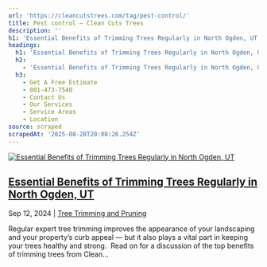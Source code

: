 ```yaml
---
url: 'https://cleancutstrees.com/tag/pest-control/'
title: Pest control – Clean Cuts Trees
description: ''
h1: 'Essential Benefits of Trimming Trees Regularly in North Ogden, UT'
headings:
  h1: 'Essential Benefits of Trimming Trees Regularly in North Ogden, UT'
  h2:
    - 'Essential Benefits of Trimming Trees Regularly in North Ogden, UT'
  h3:
    - Get A Free Estimate
    - 801-473-7548
    - Contact Us
    - Our Services
    - Service Areas
    - Location
source: scraped
scrapedAt: '2025-08-28T20:08:26.254Z'
---
```

[![Essential Benefits of Trimming Trees Regularly in North Ogden, UT](./assets/867e7fe695ee5a62fb87ba26becd943f557a19e7.jpg)](https://cleancutstrees.com/2024/09/12/benefits-of-trimming-trees/)

## [Essential Benefits of Trimming Trees Regularly in North Ogden, UT](https://cleancutstrees.com/2024/09/12/benefits-of-trimming-trees/)

Sep 12, 2024 | [Tree Trimming and Pruning](https://cleancutstrees.com/category/tree-trimming-and-pruning/)

Regular expert tree trimming improves the appearance of your landscaping and your property’s curb appeal — but it also plays a vital part in keeping your trees healthy and strong.  Read on for a discussion of the top benefits of trimming trees from Clean...
